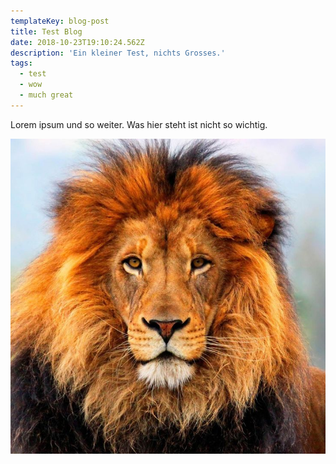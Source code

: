 ```yaml
---
templateKey: blog-post
title: Test Blog
date: 2018-10-23T19:10:24.562Z
description: 'Ein kleiner Test, nichts Grosses.'
tags:
  - test
  - wow
  - much great
---
```

Lorem ipsum und so weiter. Was hier steht ist nicht so wichtig.

![alt text](static/img/lion.jpg "Logo Title Text 1")
